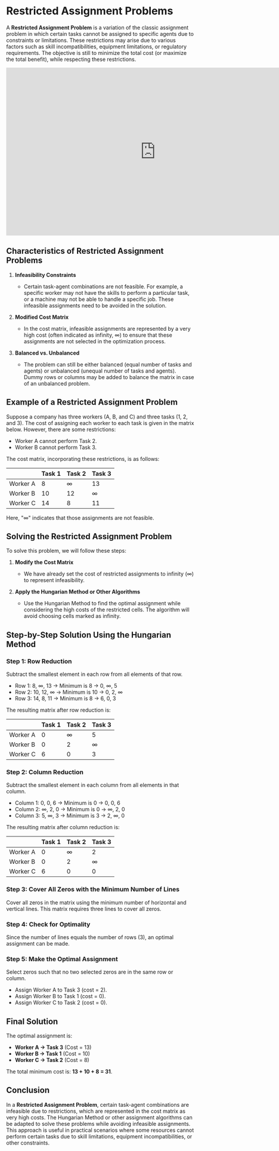 # Restricted Assignment Problems

A **Restricted Assignment Problem** is a variation of the classic assignment problem in which certain tasks cannot be assigned to specific agents due to constraints or limitations. These restrictions may arise due to various factors such as skill incompatibilities, equipment limitations, or regulatory requirements. The objective is still to minimize the total cost (or maximize the total benefit), while respecting these restrictions.

<iframe src="https://www.youtube.com/embed?playlist=9vJx6tZgVQs&fs=1" width="800" height="450" allowfullscreen="allowfullscreen"
        mozallowfullscreen="mozallowfullscreen" 
        msallowfullscreen="msallowfullscreen" 
        oallowfullscreen="oallowfullscreen" 
        webkitallowfullscreen="webkitallowfullscreen" frameborder="0"></iframe>

## Characteristics of Restricted Assignment Problems

1. **Infeasibility Constraints**  
   - Certain task-agent combinations are not feasible. For example, a specific worker may not have the skills to perform a particular task, or a machine may not be able to handle a specific job. These infeasible assignments need to be avoided in the solution.

2. **Modified Cost Matrix**  
   - In the cost matrix, infeasible assignments are represented by a very high cost (often indicated as infinity, ∞) to ensure that these assignments are not selected in the optimization process.

3. **Balanced vs. Unbalanced**  
   - The problem can still be either balanced (equal number of tasks and agents) or unbalanced (unequal number of tasks and agents). Dummy rows or columns may be added to balance the matrix in case of an unbalanced problem.

## Example of a Restricted Assignment Problem

Suppose a company has three workers (A, B, and C) and three tasks (1, 2, and 3). The cost of assigning each worker to each task is given in the matrix below. However, there are some restrictions:
   - Worker A cannot perform Task 2.
   - Worker B cannot perform Task 3.

The cost matrix, incorporating these restrictions, is as follows:

|        | Task 1 | Task 2 | Task 3 |
|--------|--------|--------|--------|
| Worker A | 8      | ∞      | 13     |
| Worker B | 10     | 12     | ∞      |
| Worker C | 14     | 8      | 11     |

Here, "∞" indicates that those assignments are not feasible.

## Solving the Restricted Assignment Problem

To solve this problem, we will follow these steps:

1. **Modify the Cost Matrix**  
   - We have already set the cost of restricted assignments to infinity (∞) to represent infeasibility.

2. **Apply the Hungarian Method or Other Algorithms**  
   - Use the Hungarian Method to find the optimal assignment while considering the high costs of the restricted cells. The algorithm will avoid choosing cells marked as infinity.

## Step-by-Step Solution Using the Hungarian Method

### Step 1: Row Reduction

Subtract the smallest element in each row from all elements of that row.

- Row 1: 8, ∞, 13 → Minimum is 8 → 0, ∞, 5  
- Row 2: 10, 12, ∞ → Minimum is 10 → 0, 2, ∞  
- Row 3: 14, 8, 11 → Minimum is 8 → 6, 0, 3  

The resulting matrix after row reduction is:

|        | Task 1 | Task 2 | Task 3 |
|--------|--------|--------|--------|
| Worker A | 0      | ∞      | 5      |
| Worker B | 0      | 2      | ∞      |
| Worker C | 6      | 0      | 3      |

### Step 2: Column Reduction

Subtract the smallest element in each column from all elements in that column.

- Column 1: 0, 0, 6 → Minimum is 0 → 0, 0, 6  
- Column 2: ∞, 2, 0 → Minimum is 0 → ∞, 2, 0  
- Column 3: 5, ∞, 3 → Minimum is 3 → 2, ∞, 0  

The resulting matrix after column reduction is:

|        | Task 1 | Task 2 | Task 3 |
|--------|--------|--------|--------|
| Worker A | 0      | ∞      | 2      |
| Worker B | 0      | 2      | ∞      |
| Worker C | 6      | 0      | 0      |

### Step 3: Cover All Zeros with the Minimum Number of Lines

Cover all zeros in the matrix using the minimum number of horizontal and vertical lines. This matrix requires three lines to cover all zeros.

### Step 4: Check for Optimality

Since the number of lines equals the number of rows (3), an optimal assignment can be made.

### Step 5: Make the Optimal Assignment

Select zeros such that no two selected zeros are in the same row or column.

- Assign Worker A to Task 3 (cost = 2).  
- Assign Worker B to Task 1 (cost = 0).  
- Assign Worker C to Task 2 (cost = 0).  

## Final Solution

The optimal assignment is:

- **Worker A → Task 3** (Cost = 13)  
- **Worker B → Task 1** (Cost = 10)  
- **Worker C → Task 2** (Cost = 8)  

The total minimum cost is: **13 + 10 + 8 = 31**.

## Conclusion

In a **Restricted Assignment Problem**, certain task-agent combinations are infeasible due to restrictions, which are represented in the cost matrix as very high costs. The Hungarian Method or other assignment algorithms can be adapted to solve these problems while avoiding infeasible assignments. This approach is useful in practical scenarios where some resources cannot perform certain tasks due to skill limitations, equipment incompatibilities, or other constraints.

